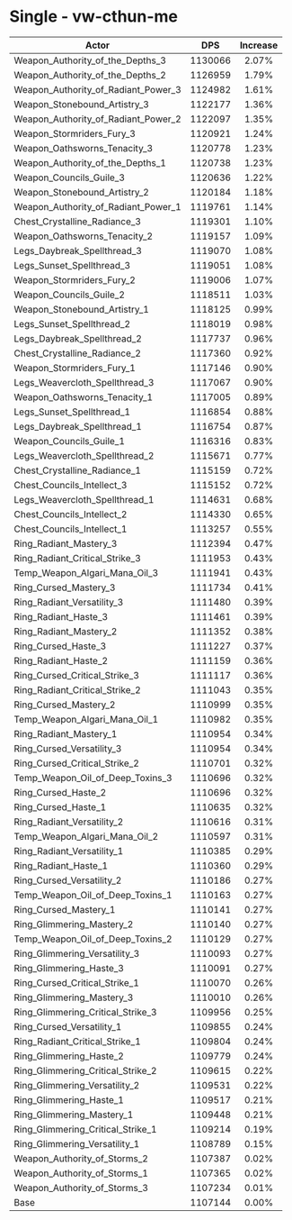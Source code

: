 # Single - vw-cthun-me
| Actor | DPS | Increase |
|---|:---:|:---:|
|Weapon_Authority_of_the_Depths_3|1130066|2.07%|
|Weapon_Authority_of_the_Depths_2|1126959|1.79%|
|Weapon_Authority_of_Radiant_Power_3|1124982|1.61%|
|Weapon_Stonebound_Artistry_3|1122177|1.36%|
|Weapon_Authority_of_Radiant_Power_2|1122097|1.35%|
|Weapon_Stormriders_Fury_3|1120921|1.24%|
|Weapon_Oathsworns_Tenacity_3|1120778|1.23%|
|Weapon_Authority_of_the_Depths_1|1120738|1.23%|
|Weapon_Councils_Guile_3|1120636|1.22%|
|Weapon_Stonebound_Artistry_2|1120184|1.18%|
|Weapon_Authority_of_Radiant_Power_1|1119761|1.14%|
|Chest_Crystalline_Radiance_3|1119301|1.10%|
|Weapon_Oathsworns_Tenacity_2|1119157|1.09%|
|Legs_Daybreak_Spellthread_3|1119070|1.08%|
|Legs_Sunset_Spellthread_3|1119051|1.08%|
|Weapon_Stormriders_Fury_2|1119006|1.07%|
|Weapon_Councils_Guile_2|1118511|1.03%|
|Weapon_Stonebound_Artistry_1|1118125|0.99%|
|Legs_Sunset_Spellthread_2|1118019|0.98%|
|Legs_Daybreak_Spellthread_2|1117737|0.96%|
|Chest_Crystalline_Radiance_2|1117360|0.92%|
|Weapon_Stormriders_Fury_1|1117146|0.90%|
|Legs_Weavercloth_Spellthread_3|1117067|0.90%|
|Weapon_Oathsworns_Tenacity_1|1117005|0.89%|
|Legs_Sunset_Spellthread_1|1116854|0.88%|
|Legs_Daybreak_Spellthread_1|1116754|0.87%|
|Weapon_Councils_Guile_1|1116316|0.83%|
|Legs_Weavercloth_Spellthread_2|1115671|0.77%|
|Chest_Crystalline_Radiance_1|1115159|0.72%|
|Chest_Councils_Intellect_3|1115152|0.72%|
|Legs_Weavercloth_Spellthread_1|1114631|0.68%|
|Chest_Councils_Intellect_2|1114330|0.65%|
|Chest_Councils_Intellect_1|1113257|0.55%|
|Ring_Radiant_Mastery_3|1112394|0.47%|
|Ring_Radiant_Critical_Strike_3|1111953|0.43%|
|Temp_Weapon_Algari_Mana_Oil_3|1111941|0.43%|
|Ring_Cursed_Mastery_3|1111734|0.41%|
|Ring_Radiant_Versatility_3|1111480|0.39%|
|Ring_Radiant_Haste_3|1111461|0.39%|
|Ring_Radiant_Mastery_2|1111352|0.38%|
|Ring_Cursed_Haste_3|1111227|0.37%|
|Ring_Radiant_Haste_2|1111159|0.36%|
|Ring_Cursed_Critical_Strike_3|1111117|0.36%|
|Ring_Radiant_Critical_Strike_2|1111043|0.35%|
|Ring_Cursed_Mastery_2|1110999|0.35%|
|Temp_Weapon_Algari_Mana_Oil_1|1110982|0.35%|
|Ring_Radiant_Mastery_1|1110954|0.34%|
|Ring_Cursed_Versatility_3|1110954|0.34%|
|Ring_Cursed_Critical_Strike_2|1110701|0.32%|
|Temp_Weapon_Oil_of_Deep_Toxins_3|1110696|0.32%|
|Ring_Cursed_Haste_2|1110696|0.32%|
|Ring_Cursed_Haste_1|1110635|0.32%|
|Ring_Radiant_Versatility_2|1110616|0.31%|
|Temp_Weapon_Algari_Mana_Oil_2|1110597|0.31%|
|Ring_Radiant_Versatility_1|1110385|0.29%|
|Ring_Radiant_Haste_1|1110360|0.29%|
|Ring_Cursed_Versatility_2|1110186|0.27%|
|Temp_Weapon_Oil_of_Deep_Toxins_1|1110163|0.27%|
|Ring_Cursed_Mastery_1|1110141|0.27%|
|Ring_Glimmering_Mastery_2|1110140|0.27%|
|Temp_Weapon_Oil_of_Deep_Toxins_2|1110129|0.27%|
|Ring_Glimmering_Versatility_3|1110093|0.27%|
|Ring_Glimmering_Haste_3|1110091|0.27%|
|Ring_Cursed_Critical_Strike_1|1110070|0.26%|
|Ring_Glimmering_Mastery_3|1110010|0.26%|
|Ring_Glimmering_Critical_Strike_3|1109956|0.25%|
|Ring_Cursed_Versatility_1|1109855|0.24%|
|Ring_Radiant_Critical_Strike_1|1109804|0.24%|
|Ring_Glimmering_Haste_2|1109779|0.24%|
|Ring_Glimmering_Critical_Strike_2|1109615|0.22%|
|Ring_Glimmering_Versatility_2|1109531|0.22%|
|Ring_Glimmering_Haste_1|1109517|0.21%|
|Ring_Glimmering_Mastery_1|1109448|0.21%|
|Ring_Glimmering_Critical_Strike_1|1109214|0.19%|
|Ring_Glimmering_Versatility_1|1108789|0.15%|
|Weapon_Authority_of_Storms_2|1107387|0.02%|
|Weapon_Authority_of_Storms_1|1107365|0.02%|
|Weapon_Authority_of_Storms_3|1107234|0.01%|
|Base|1107144|0.00%|
